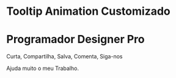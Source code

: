 # Tooltip Animation Customizado 

<h1>Programador Designer Pro</h1>

Curta, Compartilha, Salva, Comenta, Siga-nos

Ajuda muito o meu Trabalho.